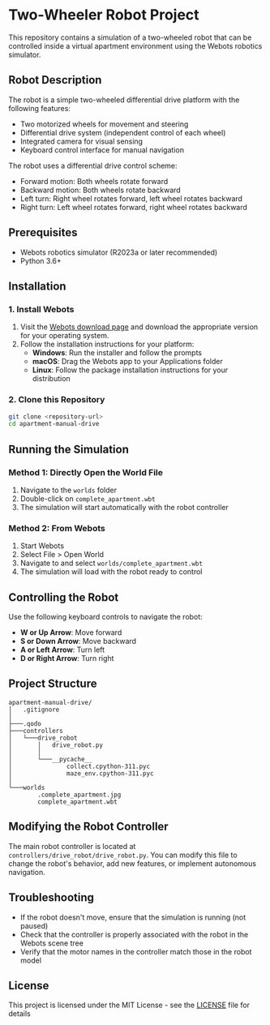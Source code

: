 # Two-Wheeler Robot Project

This repository contains a simulation of a two-wheeled robot that can be controlled inside a virtual apartment environment using the Webots robotics simulator.

## Robot Description

The robot is a simple two-wheeled differential drive platform with the following features:

- Two motorized wheels for movement and steering
- Differential drive system (independent control of each wheel)
- Integrated camera for visual sensing
- Keyboard control interface for manual navigation

The robot uses a differential drive control scheme:
- Forward motion: Both wheels rotate forward
- Backward motion: Both wheels rotate backward
- Left turn: Right wheel rotates forward, left wheel rotates backward
- Right turn: Left wheel rotates forward, right wheel rotates backward

## Prerequisites

- Webots robotics simulator (R2023a or later recommended)
- Python 3.6+

## Installation

### 1. Install Webots

1. Visit the [Webots download page](https://cyberbotics.com/#download) and download the appropriate version for your operating system.
2. Follow the installation instructions for your platform:
   - **Windows**: Run the installer and follow the prompts
   - **macOS**: Drag the Webots app to your Applications folder
   - **Linux**: Follow the package installation instructions for your distribution

### 2. Clone this Repository

```bash
git clone <repository-url>
cd apartment-manual-drive
```

## Running the Simulation

### Method 1: Directly Open the World File

1. Navigate to the `worlds` folder
2. Double-click on `complete_apartment.wbt`
3. The simulation will start automatically with the robot controller

### Method 2: From Webots

1. Start Webots
2. Select File > Open World
3. Navigate to and select `worlds/complete_apartment.wbt`
4. The simulation will load with the robot ready to control

## Controlling the Robot

Use the following keyboard controls to navigate the robot:

- **W or Up Arrow**: Move forward
- **S or Down Arrow**: Move backward
- **A or Left Arrow**: Turn left
- **D or Right Arrow**: Turn right

## Project Structure

```
apartment-manual-drive/
│   .gitignore
│   
├───.qodo
├───controllers
│   └───drive_robot
│       │   drive_robot.py
│       │   
│       └───__pycache__
│               collect.cpython-311.pyc
│               maze_env.cpython-311.pyc
│
└───worlds
        .complete_apartment.jpg
        complete_apartment.wbt
```

## Modifying the Robot Controller

The main robot controller is located at `controllers/drive_robot/drive_robot.py`. You can modify this file to change the robot's behavior, add new features, or implement autonomous navigation.

## Troubleshooting

- If the robot doesn't move, ensure that the simulation is running (not paused)
- Check that the controller is properly associated with the robot in the Webots scene tree
- Verify that the motor names in the controller match those in the robot model

## License

This project is licensed under the MIT License - see the [LICENSE](LICENSE) file for details
